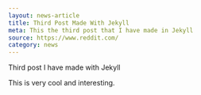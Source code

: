 ```yaml
---
layout: news-article
title: Third Post Made With Jekyll
meta: This the third post that I have made in Jekyll
source: https://www.reddit.com/
category: news
---
```


Third post I have made with Jekyll

This is very cool and interesting.